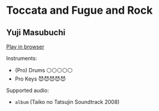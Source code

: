 # Toccata and Fugue and Rock

## Yuji Masubuchi


[Play in browser](http://pages.cs.wisc.edu/~tolly/customs/?title=toccata-and-fugue-and-rock&artist=game-soundtracks)

Instruments:

  * (Pro) Drums ⚪️⚪️⚪️⚪️⚪️
  * Pro Keys 😈😈😈😈😈

Supported audio:

  * `album` (Taiko no Tatsujin Soundtrack 2008)

